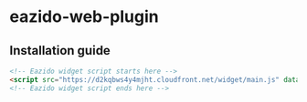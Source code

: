 # eazido-web-plugin

## Installation guide

```html
<!-- Eazido widget script starts here -->
<script src="https://d2kqbws4y4mjht.cloudfront.net/widget/main.js" data-eazido-slug="mud" async></script>
<!-- Eazido widget script ends here -->
```
